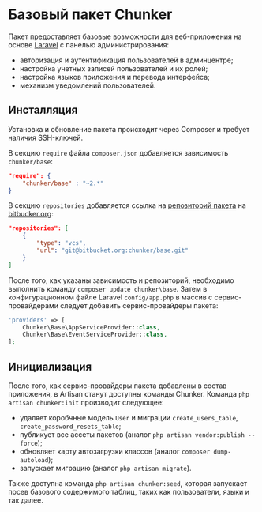 # Базовый пакет Chunker

Пакет предоставляет базовые возможности для веб-приложения на основе [Laravel](https://laravel.com) с панелью администрирования:

* авторизация и аутентификация пользователей в админцентре;
* настройка учетных записей пользователей и их ролей;
* настройка языков приложения и перевода интерфейса;
* механизм уведомлений пользователей.

## Инсталляция

Установка и обновление пакета происходит через Composer и требует наличия SSH-ключей.

В секцию `require` файла `composer.json` добавляется зависимость `chunker/base`:

```json
"require": {
	"chunker/base" : "~2.*"
}
```

В секцию `repositories` добавляется ссылка на [репозиторий пакета](https://bitbucket.org/chunker/base) на [bitbucker.org](https://bitbucket.org):

```json
"repositories": [
	{
		"type": "vcs",
		"url": "git@bitbucket.org:chunker/base.git"
	}
]
```

После того, как указаны зависимость и репозиторий, необходимо выполнить команду `composer update chunker\base`. Затем в конфигурационном файле Laravel `config/app.php` в массив с сервис-провайдерами следует добавить сервис-провайдеры пакета:

```php
'providers' => [
	Chunker\Base\AppServiceProvider::class,
	Chunker\Base\EventServiceProvider::class,
];
```

## Инициализация

После того, как сервис-провайдеры пакета добавлены в состав приложения, в Artisan станут доступны команды Chunker. Команда `php artisan chunker:init` производит следующее:

* удаляет коробчные модель `User` и миграции `create_users_table`, `create_password_resets_table`;
* публикует все ассеты пакетов (аналог `php artisan vendor:publish --force`);
* обновляет карту автозагрузки классов (аналог `composer dump-autoload`);
* запускает миграцию (аналог `php artisan migrate`).

Также доступна команда `php artisan chunker:seed`, которая запускает посев базового содержимого таблиц, таких как пользователи, языки и так далее.